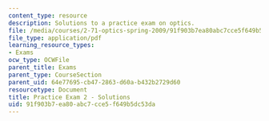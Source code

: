 ```yaml
---
content_type: resource
description: Solutions to a practice exam on optics.
file: /media/courses/2-71-optics-spring-2009/91f903b7ea80abc7cce5f649b5dc53da_MIT2_71S09_practice2_sol.pdf
file_type: application/pdf
learning_resource_types:
- Exams
ocw_type: OCWFile
parent_title: Exams
parent_type: CourseSection
parent_uid: 64e77695-cb47-2863-d60a-b432b2729d60
resourcetype: Document
title: Practice Exam 2 - Solutions
uid: 91f903b7-ea80-abc7-cce5-f649b5dc53da
---
```

